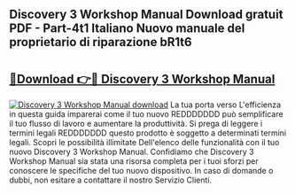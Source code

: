 ## Discovery 3 Workshop Manual Download gratuit PDF - Part-4t1 Italiano Nuovo manuale del proprietario di riparazione bR1t6

# <h2><a href="http://df94ygb.blite.top/?on=Discovery+3+Workshop+Manual">🔗Download 👉🔴 Discovery 3 Workshop Manual</a></h2>

[![Discovery 3 Workshop Manual download](https://i.imgur.com/lujVjoI.png)](http://df94ygb.blite.top/?on=Discovery+3+Workshop+Manual)
La tua porta verso L'efficienza in questa guida imparerai come il tuo nuovo REDDDDDDD può semplificare il tuo flusso di lavoro e aumentare la produttività. Si prega di leggere i termini legali REDDDDDDD questo prodotto è soggetto a determinati termini legali. Scopri le possibilità illimitate Dell'elenco delle funzionalità con il tuo nuovo Discovery 3 Workshop Manual. Confidiamo che Discovery 3 Workshop Manual sia stata una risorsa completa per i tuoi sforzi per conoscere le specifiche del tuo nuovo dispositivo. In caso di domande o dubbi, non esitare a contattare il nostro Servizio Clienti.
